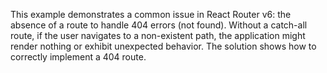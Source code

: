 This example demonstrates a common issue in React Router v6:  the absence of a route to handle 404 errors (not found).  Without a catch-all route, if the user navigates to a non-existent path, the application might render nothing or exhibit unexpected behavior. The solution shows how to correctly implement a 404 route.